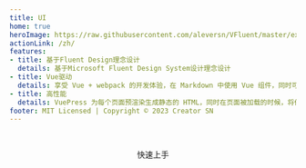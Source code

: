 ```yaml
---
title: UI
home: true
heroImage: https://raw.githubusercontent.com/aleversn/VFluent/master/examples/assert/logo/VFluent.png
actionLink: /zh/
features:
- title: 基于Fluent Design理念设计
  details: 基于Microsoft Fluent Design System设计理念设计
- title: Vue驱动
  details: 享受 Vue + webpack 的开发体验，在 Markdown 中使用 Vue 组件，同时可以使用 Vue 来开发自定义主题。
- title: 高性能
  details: VuePress 为每个页面预渲染生成静态的 HTML，同时在页面被加载的时候，将作为 SPA 运行。
footer: MIT Licensed | Copyright © 2023 Creator SN
---
```


<script>
export default {
    data () {
        return {
            
        }
    },
    methods: {
        redirect () {
            this.$router.push('zh/Button/');
        }
    }
}
</script>

<div style="width: 100%; height: 80px; display: flex; justify-content: center; align-items: center;">
<ClientOnly>
<fv-button theme="dark" fontSize="16" background="linear-gradient(to right, #11998e, #38ef7d)" borderRadius="3" :isBoxShadow="true" style="width: 128px; height: 58.9px;" @click.native="redirect">快速上手</fv-button>
</ClientOnly>
</div>
